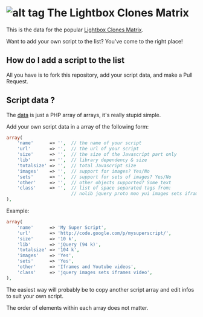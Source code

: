 # ![alt tag](https://raw.githubusercontent.com/ozh/lightbox-clones/images/lightbox.png) The Lightbox Clones Matrix

This is the data for the popular [Lightbox Clones Matrix](http://planetozh.com/projects/lightbox-clones/).

Want to add your own script to the list? You've come to the right place!


## How do I add a script to the list

All you have is to fork this repository, add your script data, and make a Pull Request.

## Script data ?

The [data](https://github.com/ozh/lightbox-clones/blob/master/list_of_clones.php) is just a PHP array of arrays, it's really stupid simple.

Add your own script data in a array of the following form:

```php
array(
    'name'      => '',  // the name of your script
    'url'       => '',  // the url of your script
    'size'      => '',  // the size of the Javascript part only
    'lib'       => '',  // library dependency & size
    'totalsize' => '',  // total Javascript size
    'images'    => '',  // support for images? Yes/No
    'sets'      => '',  // support for sets of images? Yes/No
    'other'     => '',  // other objects supported? Some text
    'class'     => '',  // list of space separated tags from:
                        // nolib jquery proto moo yui images sets iframes inline ajax video flash
),
```

Example:
```php
array(
    'name'      => 'My Super Script',
    'url'       => 'http://code.google.com/p/mysuperscript/',
    'size'      => '10 k',
    'lib'       => 'jQuery (94 k)',
    'totalsize' => '104 k',
    'images'    => 'Yes',
    'sets'      => 'Yes',
    'other'     => 'Iframes and Youtube videos',
    'class'     => 'jquery images sets iframes video',
),
```

The easiest way will probably be to copy another script array and edit infos to suit your own script.

The order of elements within each array does not matter.













